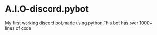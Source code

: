 # A.I.O-discord.pybot
My first working discord bot,made using python.This bot has over 1000+ lines of code
